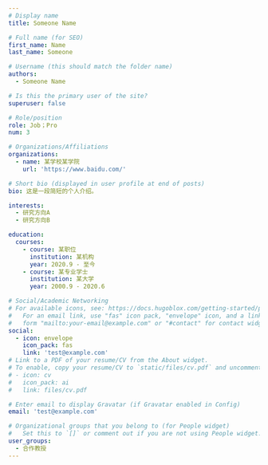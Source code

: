 ```yaml
---
# Display name
title: Someone Name

# Full name (for SEO)
first_name: Name
last_name: Someone

# Username (this should match the folder name)
authors:
  - Someone Name

# Is this the primary user of the site?
superuser: false

# Role/position
role: Job；Pro
num: 3

# Organizations/Affiliations
organizations:
  - name: 某学校某学院
    url: 'https://www.baidu.com/'

# Short bio (displayed in user profile at end of posts)
bio: 这是一段简短的个人介绍。

interests:
  - 研究方向A
  - 研究方向B

education:
  courses:
    - course: 某职位
      institution: 某机构
      year: 2020.9 - 至今
    - course: 某专业学士
      institution: 某大学
      year: 2000.9 - 2020.6

# Social/Academic Networking
# For available icons, see: https://docs.hugoblox.com/getting-started/page-builder/#icons
#   For an email link, use "fas" icon pack, "envelope" icon, and a link in the
#   form "mailto:your-email@example.com" or "#contact" for contact widget.
social:
  - icon: envelope
    icon_pack: fas
    link: 'test@example.com'
# Link to a PDF of your resume/CV from the About widget.
# To enable, copy your resume/CV to `static/files/cv.pdf` and uncomment the lines below.
# - icon: cv
#   icon_pack: ai
#   link: files/cv.pdf

# Enter email to display Gravatar (if Gravatar enabled in Config)
email: 'test@example.com'

# Organizational groups that you belong to (for People widget)
#   Set this to `[]` or comment out if you are not using People widget.
user_groups:
  - 合作教授
---
```


